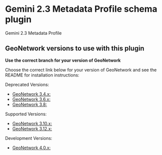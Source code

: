 # Gemini 2.3 Metadata Profile schema plugin

Gemini 2.3 Metadata Profile

## GeoNetwork versions to use with this plugin

**Use the correct branch for your version of GeoNetwork**

Choose the correct link below for your version of GeoNetwork and see the README for installation
instructions:

Deprecated Versions:

* [GeoNetwork 3.4.x:](https://github.com/AstunTechnology/iso19139.gemini23/tree/3.4.x)
* [GeoNetwork 3.6.x:](https://github.com/AstunTechnology/iso19139.gemini23/tree/3.6.x)
* [GeoNetwork 3.8:](https://github.com/AstunTechnology/iso19139.gemini23/tree/3.8.x)

Supported Versions:

* [GeoNetwork 3.10.x:](https://github.com/AstunTechnology/iso19139.gemini23/tree/3.10.x)
* [GeoNetwork 3.12.x:](https://github.com/AstunTechnology/iso19139.gemini23/tree/3.12.x)

Development Versions:

* [GeoNetwork 4.0.x:](https://github.com/AstunTechnology/iso19139.gemini23/tree/4.0.x)

